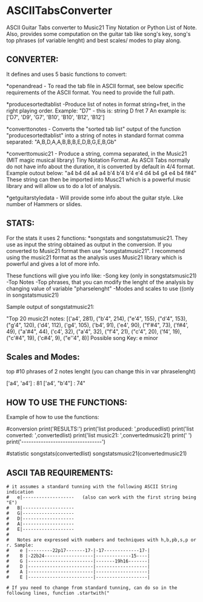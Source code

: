 # ASCIITabsConverter

ASCII Guitar Tabs converter to Music21 Tiny Notation or Python List of Note.
Also, provides some computation on the guitar tab like song's key, song's top phrases (of variable lenght) and  best scales/ modes to play along.

CONVERTER:
----------
It defines and uses 5 basic functions to convert:

*openandread - To read the tab file in ASCII format, see below specific requirements of the ASCII format. You need to provide the full path.

*producesortedtablist -Produce list of notes in format string+fret, in the right playing order. Example: "D7" - this is: string D fret 7
An example is: ['D7', 'D9', 'G7', 'B10', 'B10', 'B12', 'B12']
 
*converttonotes  - Converts the "sorted tab list" output of the function "producesortedtablist" into a string of notes in standard format comma separated: "A,B,D,A,A,B,B,B,E,D,B,G,E,B,Gb"

*converttomusic21 - Produce a string, comma separated, in the Music21 (MIT magic musical library) Tiny Notation Format. As ASCII Tabs normally do not have info  about the duration, it is converted by default in 4/4 format. Example outout below:
"a4 b4 d4 a4 a4 b'4 b'4 b'4 e'4 d4 b4 g4 e4 b4 f#4"
These string can then be imported into Musc21 which is a powerful music library and will allow us to do a lot of analysis.

*getguitarstyledata - Will provide some info about the guitar style. Like number of Hammers or slides.




STATS:
------
For the stats it uses 2 functions:
*songstats and  songstatsmusic21.  They use as input the string obtained as output in the conversion. If you converted to Music21 format then use "songstatmusic21".
I recommend using the music21 format as the analysis uses Music21 library which is powerful and gives a lot of more info.

These functions will give you info like:
  -Song key (only in songstatsmusic21)
  -Top Notes
  -Top phrases, that you can modify the lenght of the analysis by changing value of variable "pharselenght"
  -Modes and scales to use ((only in songstatsmusic21)
  
  
Sample output of songstatmusic21:

 "Top 20 music21 notes:  [('a4', 281), ("b'4", 214), ("e'4", 155), ("d'4", 153), ("g'4", 120), ('d4', 112), ('g4', 105), ('b4', 91), ('e4', 90), ("f'#4", 73), ('f#4', 49), ("a'#4", 44), ('c4', 32), ("a'4", 32), ("f'4", 21), ("c'4", 20), ('f4', 19), ("c'#4", 19), ('c#4', 9), ("e''4", 8)]
Possible song Key:  e minor
 
Scales and Modes:
----------------
 top #10 phrases of  2  notes lenght (you can change this in var phraselenght)
 
['a4', 'a4'] :  81
['a4', "b'4"] :  74"



HOW TO USE THE FUNCTIONS:
---------------------------
Example of how to use the functions:

#conversion
print('RESULTS:')
print('list produced: ',producedlist)
print('list converted: ',convertedlist)
print('list music21: ',convertedmusic21)
print(' ')
print('---------------------------------')

#statistic
songstats(convertedlist)
songstatsmusic21(convertedmusic21)


ASCII TAB REQUIREMENTS:
-----------------------

    # it assumes a standard tunning with the following ASCII String indication
    #   e|-------------------   (also can work with the first string being "E")
    #   B|-------------------
    #   G|-------------------
    #   D|-------------------
    #   A|-------------------
    #   E|-------------------
    #
    #   Notes are expressed with numbers and techniques with h,b,pb,s,p or r. Sample:
    #    e |---------22p17-------17-|-17-------------17-|
    #    B |-22b24------------------|-------------15----|
    #    G |------------------------|-------19h16-------|
    #    D |------------------------|-------------------|
    #    A |------------------------|-------------------|
    #    E |------------------------|-------------------|

    # If you need to change from standard tunning, can do so in the following lines, function .startwith("








